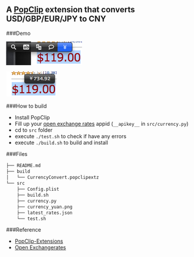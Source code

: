 ## A [PopClip](http://pilotmoon.com/popclip/extensions/) extension that converts USD/GBP/EUR/JPY to CNY

###Demo

![image](doc/before.png)

![image](doc/after.png)

###How to build

* Install PopClip
* Fill up your [open exchange rates](http://openexchangerates.org/) appid (`__apikey__` in `src/currency.py`)
* cd to `src` folder
* execute `./test.sh` to check if have any errors
* execute `./build.sh` to build and install

###Files

	├── README.md
	├── build
	│   └── CurrencyConvert.popclipextz
	└── src
 		├── Config.plist
		├── build.sh
    	├── currency.py
    	├── currency_yuan.png
    	├── latest_rates.json
    	└── test.sh
    	
###Reference
* [PopClip-Extensions](https://github.com/pilotmoon/PopClip-Extensions)
* [Open Exchangerates](https://openexchangerates.org/quick-start)